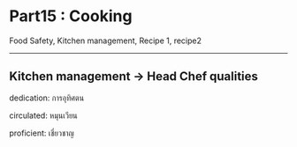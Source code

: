 # Part15 : Cooking

Food Safety, Kitchen management, Recipe 1, recipe2

---

## Kitchen management -> Head Chef qualities

dedication: การอุทิศตน

circulated: หมุนเวียน

proficient: เชี่ยวชาญ



